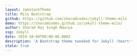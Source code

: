 ```yaml
---
layout: JamstackTheme
title: Milo Bootstrap
github: https://github.com/sharadcodes/jekyll-theme-milo
demo: https://sharadcodes.github.io/jekyll-theme-milo/
author: Sharad Raj Singh Maurya
ssg: Jekyll
date: 2019-10-04T00:00:00.000Z
description: 'A Bootstrap theme tweaked for Jekyll :heart:'
stale: true
---
```


